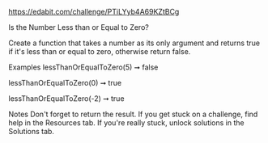 https://edabit.com/challenge/PTiLYyb4A69KZtBCg

Is the Number Less than or Equal to Zero?

Create a function that takes a number as its only argument and returns true if it's less than or equal to zero, otherwise return false.

Examples
lessThanOrEqualToZero(5) ➞ false

lessThanOrEqualToZero(0) ➞ true

lessThanOrEqualToZero(-2) ➞ true

Notes
Don't forget to return the result.
If you get stuck on a challenge, find help in the Resources tab.
If you're really stuck, unlock solutions in the Solutions tab.